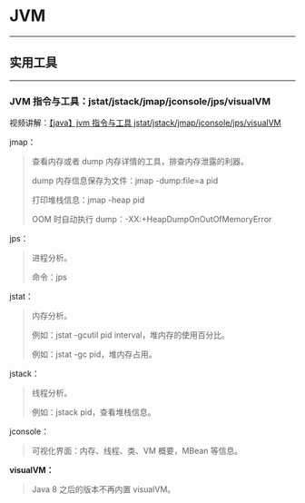 # JVM

---

## 实用工具

---

### JVM 指令与工具：jstat/jstack/jmap/jconsole/jps/visualVM

视频讲解：[【java】jvm 指令与工具 jstat/jstack/jmap/jconsole/jps/visualVM](https://www.bilibili.com/video/BV1QJ411P78Q)

jmap：

> 查看内存或者 dump 内存详情的工具，排查内存泄露的利器。
>
> dump 内存信息保存为文件：jmap -dump:file=a pid
>
> 打印堆栈信息：jmap -heap pid
>
> OOM 时自动执行 dump：-XX:+HeapDumpOnOutOfMemoryError

jps：

> 进程分析。
>
> 命令：jps

jstat：

> 内存分析。
>
> 例如：jstat -gcutil pid interval，堆内存的使用百分比。
>
> 例如：jstat -gc pid，堆内存占用。

jstack：

> 线程分析。
>
> 例如：jstack pid，查看堆栈信息。

jconsole：

> 可视化界面：内存、线程、类、VM 概要，MBean 等信息。

**visualVM：**

> Java 8 之后的版本不再内置 visualVM。




